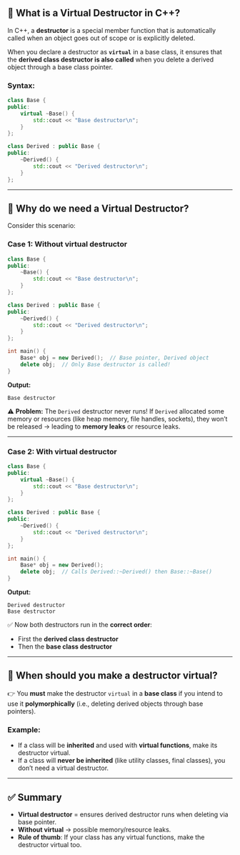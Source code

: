 ## 🔹 What is a **Virtual Destructor** in C++?

In C++, a **destructor** is a special member function that is automatically called when an object goes out of scope or is explicitly deleted.

When you declare a destructor as **`virtual`** in a base class, it ensures that the **derived class destructor is also called** when you delete a derived object through a base class pointer.

### Syntax:

```cpp
class Base {
public:
    virtual ~Base() {
        std::cout << "Base destructor\n";
    }
};

class Derived : public Base {
public:
    ~Derived() {
        std::cout << "Derived destructor\n";
    }
};
```

---

## 🔹 Why do we need a **Virtual Destructor**?

Consider this scenario:

### Case 1: Without virtual destructor

```cpp
class Base {
public:
    ~Base() { 
        std::cout << "Base destructor\n"; 
    }
};

class Derived : public Base {
public:
    ~Derived() { 
        std::cout << "Derived destructor\n"; 
    }
};

int main() {
    Base* obj = new Derived();  // Base pointer, Derived object
    delete obj;  // Only Base destructor is called!
}
```

**Output:**

```
Base destructor
```

⚠️ **Problem:** The `Derived` destructor never runs!
If `Derived` allocated some memory or resources (like heap memory, file handles, sockets), they won’t be released → leading to **memory leaks** or resource leaks.

---

### Case 2: With virtual destructor

```cpp
class Base {
public:
    virtual ~Base() { 
        std::cout << "Base destructor\n"; 
    }
};

class Derived : public Base {
public:
    ~Derived() { 
        std::cout << "Derived destructor\n"; 
    }
};

int main() {
    Base* obj = new Derived();
    delete obj;  // Calls Derived::~Derived() then Base::~Base()
}
```

**Output:**

```
Derived destructor
Base destructor
```

✅ Now both destructors run in the **correct order**:

* First the **derived class destructor**
* Then the **base class destructor**

---

## 🔹 When should you make a destructor virtual?

👉 You **must** make the destructor `virtual` in a **base class** if you intend to use it **polymorphically** (i.e., deleting derived objects through base pointers).

### Example:

* If a class will be **inherited** and used with **virtual functions**, make its destructor virtual.
* If a class will **never be inherited** (like utility classes, final classes), you don’t need a virtual destructor.

---

## ✅ Summary

* **Virtual destructor** = ensures derived destructor runs when deleting via base pointer.
* **Without virtual** → possible memory/resource leaks.
* **Rule of thumb**: If your class has any virtual functions, make the destructor virtual too.
